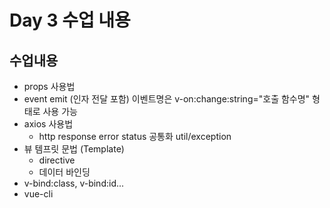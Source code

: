 # Day 3 수업 내용

## 수업내용
- props 사용법
- event emit (인자 전달 포함) 이벤트명은 v-on:change:string="호출 함수명" 형태로 사용 가능
- axios 사용법
  - http response error status 공통화 util/exception
- 뷰 템프릿 문법 (Template)
  - directive
  - 데이터 바인딩
- v-bind:class, v-bind:id...
- vue-cli
